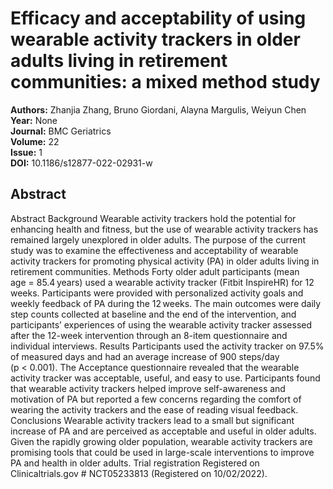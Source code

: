 # Efficacy and acceptability of using wearable activity trackers in older adults living in retirement communities: a mixed method study

**Authors:** Zhanjia Zhang, Bruno Giordani, Alayna Margulis, Weiyun Chen  
**Year:** None  
**Journal:** BMC Geriatrics  
**Volume:** 22  
**Issue:** 1  
**DOI:** 10.1186/s12877-022-02931-w  

## Abstract
Abstract                Background                Wearable activity trackers hold the potential for enhancing health and fitness, but the use of wearable activity trackers has remained largely unexplored in older adults. The purpose of the current study was to examine the effectiveness and acceptability of wearable activity trackers for promoting physical activity (PA) in older adults living in retirement communities.                              Methods                Forty older adult participants (mean age = 85.4 years) used a wearable activity tracker (Fitbit InspireHR) for 12 weeks. Participants were provided with personalized activity goals and weekly feedback of PA during the 12 weeks. The main outcomes were daily step counts collected at baseline and the end of the intervention, and participants’ experiences of using the wearable activity tracker assessed after the 12-week intervention through an 8-item questionnaire and individual interviews.                              Results                Participants used the activity tracker on 97.5% of measured days and had an average increase of 900 steps/day (p < 0.001). The Acceptance questionnaire revealed that the wearable activity tracker was acceptable, useful, and easy to use. Participants found that wearable activity trackers helped improve self-awareness and motivation of PA but reported a few concerns regarding the comfort of wearing the activity trackers and the ease of reading visual feedback.                              Conclusions                Wearable activity trackers lead to a small but significant increase of PA and are perceived as acceptable and useful in older adults. Given the rapidly growing older population, wearable activity trackers are promising tools that could be used in large-scale interventions to improve PA and health in older adults.                              Trial registration                Registered on Clinicaltrials.gov # NCT05233813 (Registered on 10/02/2022).

